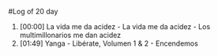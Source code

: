 #Log of 20 day

1. [00:00] La vida me da acidez - La vida me da acidez - Los multimillonarios me dan acidez
1. [01:49] Yanga - Libérate, Volumen 1 & 2 - Encendemos
